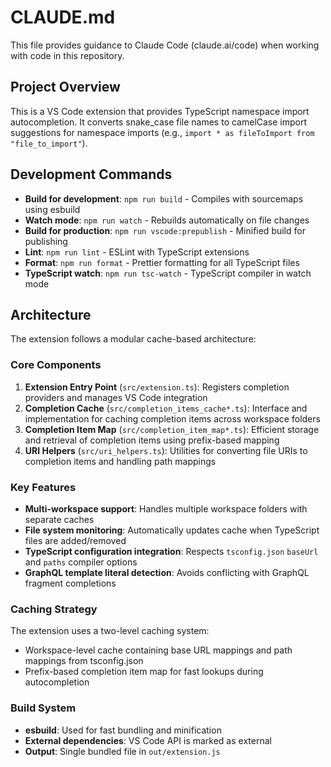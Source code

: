 # CLAUDE.md

This file provides guidance to Claude Code (claude.ai/code) when working with code in this repository.

## Project Overview

This is a VS Code extension that provides TypeScript namespace import autocompletion. It converts snake_case file names to camelCase import suggestions for namespace imports (e.g., `import * as fileToImport from "file_to_import"`).

## Development Commands

- **Build for development**: `npm run build` - Compiles with sourcemaps using esbuild
- **Watch mode**: `npm run watch` - Rebuilds automatically on file changes
- **Build for production**: `npm run vscode:prepublish` - Minified build for publishing
- **Lint**: `npm run lint` - ESLint with TypeScript extensions
- **Format**: `npm run format` - Prettier formatting for all TypeScript files
- **TypeScript watch**: `npm run tsc-watch` - TypeScript compiler in watch mode

## Architecture

The extension follows a modular cache-based architecture:

### Core Components

1. **Extension Entry Point** (`src/extension.ts`): Registers completion providers and manages VS Code integration
2. **Completion Cache** (`src/completion_items_cache*.ts`): Interface and implementation for caching completion items across workspace folders
3. **Completion Item Map** (`src/completion_item_map*.ts`): Efficient storage and retrieval of completion items using prefix-based mapping
4. **URI Helpers** (`src/uri_helpers.ts`): Utilities for converting file URIs to completion items and handling path mappings

### Key Features

- **Multi-workspace support**: Handles multiple workspace folders with separate caches
- **File system monitoring**: Automatically updates cache when TypeScript files are added/removed
- **TypeScript configuration integration**: Respects `tsconfig.json` `baseUrl` and `paths` compiler options
- **GraphQL template literal detection**: Avoids conflicting with GraphQL fragment completions

### Caching Strategy

The extension uses a two-level caching system:
- Workspace-level cache containing base URL mappings and path mappings from tsconfig.json
- Prefix-based completion item map for fast lookups during autocompletion

### Build System

- **esbuild**: Used for fast bundling and minification
- **External dependencies**: VS Code API is marked as external
- **Output**: Single bundled file in `out/extension.js`